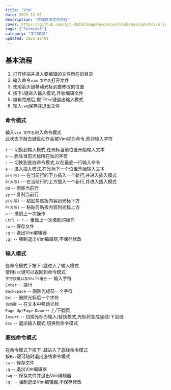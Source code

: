 ```yaml
---
title: "Vim"
date: 2023-12-01
description: "终端修改文件内容"
cover: https://github.com/Gjt-9520/ImageResources/blob/main/photos/original/Ximage101.jpg?raw=true
tags: ["Terminal"]
category: "学习笔记"
updated: 2023-12-01
---
```


## 基本流程  

1. 打开终端并进入要编辑的文件所在的目录   
2. 输入命令`vim 文件名`打开文件     
3. 使用箭头键移动光标到要修改的位置     
4. 按下`i`键进入输入模式,开始编辑文件     
5. 编辑完成后,按下`Esc`键退出输入模式     
6. 输入`:wq`保存并退出文件     

### 命令模式  

输入`vim 文件名`进入命令模式    
此状态下敲击键盘动作会被Vim视为命令,而非输入字符       

`i` -- 切换到输入模式,在光标当前位置开始输入文本       
`x` -- 删除当前光标所在处的字符     
`:` -- 切换到底线命令模式,以在最底一行输入命令     
`a` -- 进入插入模式,在光标下一个位置开始输入文本     
`o(小写)` -- 在当前行的下方插入一个新行,并进入插入模式    
`O(大写)` -- 在当前行的上方插入一个新行,并进入插入模式     
`dd` -- 删除当前行     
`yy` -- 复制当前行     
`p(小写)` -- 粘贴剪贴板内容到光标下方    
`P(大写)` -- 粘贴剪贴板内容到光标上方    
`u` -- 撤销上一次操作    
`Ctrl + r` -- 重做上一次撤销的操作     
`:w` -- 保存文件     
`:q` -- 退出Vim编辑器     
`:q!` -- 强制退出Vim编辑器,不保存修改     

### 输入模式  

在命令模式下按下`i`就进入了输入模式    
使用`Esc`键可以返回到命令模式    
`字符按键以及Shift组合` -- 输入字符    
`Enter` -- 换行    
`BackSpace` -- 删除光标前一个字符   
`Del` -- 删除光标后一个字符    
`方向键` -- 在文本中移动光标     
`Page Up/Page Down` -- 上/下翻页  
`Insert` -- 切换光标为输入/替换模式,光标将变成竖线/下划线    
`Esc` -- 退出输入模式,切换到命令模式     

### 底线命令模式  

在命令模式下按下`:`就进入了底线命令模式    
按`Esc`键可随时退出底线命令模式   
`:w` -- 保存文件     
`:q` -- 退出Vim编辑器     
`:wq` -- 保存文件并退出Vim编辑器     
`:q!` -- 强制退出Vim编辑器,不保存修改     